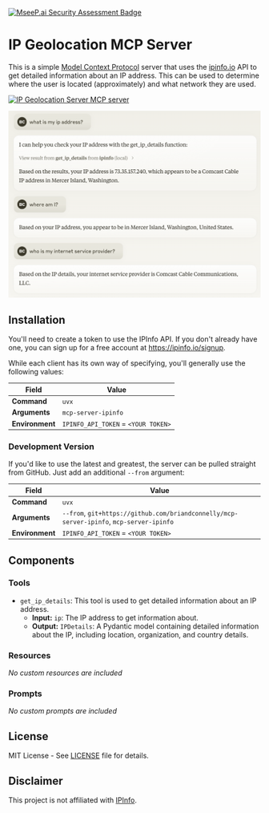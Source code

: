 [![MseeP.ai Security Assessment Badge](https://mseep.net/pr/briandconnelly-mcp-server-ipinfo-badge.png)](https://mseep.ai/app/briandconnelly-mcp-server-ipinfo)

# IP Geolocation MCP Server

This is a simple [Model Context Protocol](https://modelcontextprotocol.io) server that uses the [ipinfo.io](https://ipinfo.io) API to get detailed information about an IP address.
This can be used to determine where the user is located (approximately) and what network they are used.

<a href="https://glama.ai/mcp/servers/pll7u5ak1h">
  <img width="380" height="200" src="https://glama.ai/mcp/servers/pll7u5ak1h/badge" alt="IP Geolocation Server MCP server" />
</a>

![Example conversation using mcp-server-ipinfo](demo.png)


## Installation

You'll need to create a token to use the IPInfo API.
If you don't already have one, you can sign up for a free account at https://ipinfo.io/signup.

While each client has its own way of specifying, you'll generally use the following values:

| Field | Value |
|-------|-------|
| **Command** | `uvx` |
| **Arguments** | `mcp-server-ipinfo` |
| **Environment** | `IPINFO_API_TOKEN` = `<YOUR TOKEN>` |


### Development Version

If you'd like to use the latest and greatest, the server can be pulled straight from GitHub.
Just add an additional `--from` argument:


| Field | Value |
|-------|-------|
| **Command** | `uvx` |
| **Arguments** | `--from`, `git+https://github.com/briandconnelly/mcp-server-ipinfo`, `mcp-server-ipinfo` |
| **Environment** | `IPINFO_API_TOKEN` = `<YOUR TOKEN>` |


## Components

### Tools

- `get_ip_details`: This tool is used to get detailed information about an IP address.
    - **Input:** `ip`: The IP address to get information about.
    - **Output:** `IPDetails`: A Pydantic model containing detailed information about the IP, including location, organization, and country details.

### Resources   

_No custom resources are included_

### Prompts

_No custom prompts are included_


## License

MIT License - See [LICENSE](LICENSE) file for details.

## Disclaimer

This project is not affiliated with [IPInfo](https://ipinfo.io).
